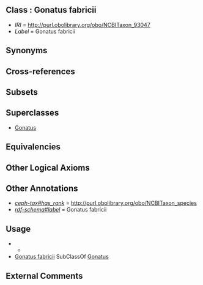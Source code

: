 
## Class : Gonatus fabricii

 * *IRI* = http://purl.obolibrary.org/obo/NCBITaxon_93047
 * *Label* = Gonatus fabricii

## Synonyms


## Cross-references


## Subsets


## Superclasses

 * [Gonatus](../../NCBITaxon/11/NCBITaxon_61711.md)

## Equivalencies


## Other Logical Axioms


## Other Annotations

 * *[ceph-tax#has_rank](../../ceph-tax#has/nk/ceph-tax#has_rank.md)* = http://purl.obolibrary.org/obo/NCBITaxon_species
 * *[rdf-schema#label](../../el/rdf-schema#label.md)* = Gonatus fabricii

## Usage

 * -
 * [Gonatus fabricii](../../NCBITaxon/47/NCBITaxon_93047.md) SubClassOf [Gonatus](../../NCBITaxon/11/NCBITaxon_61711.md)

## External Comments


